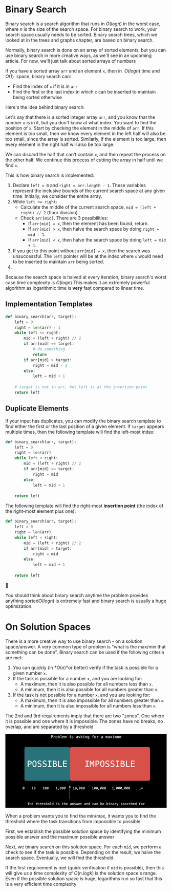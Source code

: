 # Binary Search

Binary search is a search algorithm that runs in $O(logn)$ in the worst case, where $n$ is the size of the search space. For binary search to work, your search space usually needs to be sorted. Binary search trees, which we looked at in the trees and graphs chapter, are based on binary search.

Normally, binary search is done on an array of sorted elements, but you can use binary search in more creative ways, as we'll see in an upcoming article. For now, we'll just talk about sorted arrays of numbers

If you have a sorted array `arr` and an element `x`, then in  $O(logn)$ time and $O(1)$  space, binary search can:

- Find the index of `x` if it is in `arr`
- Find the first or the last index in which `x` can be inserted to maintain being sorted otherwise

Here's the idea behind binary search:

Let's say that there is a sorted integer array `arr`, and you know that the number `x` is in it, but you don't know at what index. You want to find the position of `x`. Start by checking the element in the middle of `arr`. If this element is too small, then we know every element in the left half will also be too small, since the array is sorted. Similarly, if the element is too large, then every element in the right half will also be too large.

We can discard the half that can't contain `x`, and then repeat the process on the other half. We continue this process of cutting the array in half until we find `x`.

This is how binary search is implemented:

1. Declare `left = 0` and `right = arr.length - 1`. These variables represent the inclusive bounds of the current search space at any given time. Initially, we consider the entire array.
2. While `left <= right`:
    - Calculate the middle of the current search space, `mid = (left + right) // 2` (floor division)
    - Check `arr[mid]`. There are 3 possibilities:
        - If `arr[mid] = x`, then the element has been found, return.
        - If `arr[mid] > x`, then halve the search space by doing `right = mid - 1`.
        - If `arr[mid] < x`, then halve the search space by doing `left = mid + 1`.
3. If you get to this point without `arr[mid] = x`, then the search was unsuccessful. The `left` pointer will be at the index where `x` would need to be inserted to maintain `arr` being sorted.
4. 

Because the search space is halved at every iteration, binary search's worst case time complexity is $O(logn)$ This makes it an extremely powerful algorithm as logarithmic time is **very** fast compared to linear time.

## Implementation Templates

```python
def binary_search(arr, target):
    left = 0
    right = len(arr) - 1
    while left <= right:
        mid = (left + right) // 2
        if arr[mid] == target:
            # do something
            return
        if arr[mid] > target:
            right = mid - 1
        else:
            left = mid + 1
    
    # target is not in arr, but left is at the insertion point
    return left
```

## Duplicate Elements

If your input has duplicates, you can modify the binary search template to find either the first or the last position of a given element. If `target` appears multiple times, then the following template will find the left-most index:

```python
def binary_search(arr, target):
    left = 0
    right = len(arr)
    while left < right:
        mid = (left + right) // 2
        if arr[mid] >= target:
            right = mid
        else:
            left = mid + 1

    return left
```

The following template will find the right-most **insertion point** (the index of the right-most element plus one):

```python
def binary_search(arr, target):
    left = 0
    right = len(arr)
    while left < right:
        mid = (left + right) // 2
        if arr[mid] > target:
            right = mid
        else:
            left = mid + 1

    return left
```

<aside>
📢

You should think about binary search anytime the problem provides anything sorted$O(logn)$ is extremely fast and binary search is usually a huge optimization.

</aside>

# On Solution Spaces

There is a more creative way to use binary search - on a solution space/answer. A very common type of problem is "what is the max/min that something can be done". Binary search can be used if the following criteria are met:

1. You can quickly (in $*O(n)*$or better) verify if the task is possible for a given number `x`.
2. If the task is possible for a number `x`, and you are looking for:
    - A maximum, then it is also possible for all numbers less than `x`.
    - A minimum, then it is also possible for all numbers greater than `x`.
3. If the task is not possible for a number `x`, and you are looking for:
    - A maximum, then it is also impossible for all numbers greater than `x`.
    - A minimum, then it is also impossible for all numbers less than `x`.

The 2nd and 3rd requirements imply that there are two "zones". One where it is possible and one where it is impossible. The zones have no breaks, no overlap, and are separated by a threshold

![binarySearch](binary.png)

When a problem wants you to find the min/max, it wants you to find the threshold where the task transitions from impossible to possible

First, we establish the possible solution space by identifying the minimum possible answer and the maximum possible answer

Next, we binary search on this solution space. For each `mid`, we perform a check to see if the task is possible. Depending on the result, we halve the search space. Eventually, we will find the threshold.

If the first requirement is met (quick verification if  `mid` is possible), then this will give us a time complexity of $O(n.logk)$ is the solution space's range. Even if the possible solution space is huge, logarithms run so fast that this is a very efficient time complexity